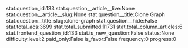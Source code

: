 stat.question_id:133
stat.question__article__live:None
stat.question__article__slug:None
stat.question__title:Clone Graph
stat.question__title_slug:clone-graph
stat.question__hide:False
stat.total_acs:3699
stat.total_submitted:11731
stat.total_column_articles:6
stat.frontend_question_id:133
stat.is_new_question:False
status:None
difficulty.level:2
paid_only:False
is_favor:False
frequency:0
progress:0

